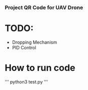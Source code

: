 ### Project QR Code for UAV Drone
# TODO:
- Dropping Mechanism
- PID Control

# How to run code
'''
python3 test.py
'''
